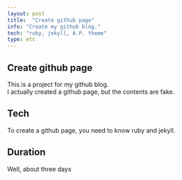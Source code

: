 ```yaml
---
layout: post
title:  "Create github page"
info: "Create my github blog."
tech: "ruby, jekyll, A.P. theme"
type: etc
---
```


## Create github page 
This is a project for my github blog.  
I actually created a github page, but the contents are fake.  


## Tech
To create a github page, you need to know ruby and jekyll.  


## Duration
Well, about three days  

